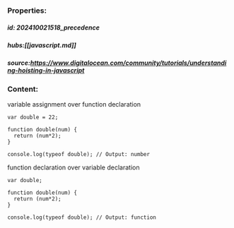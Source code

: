 ### Properties:


##### id: 202410021518_precedence
##### hubs:[[javascript.md]]
##### source:https://www.digitalocean.com/community/tutorials/understanding-hoisting-in-javascript


### Content:


variable assignment over function declaration
```
var double = 22;

function double(num) {
  return (num*2);
}

console.log(typeof double); // Output: number
```
function declaration over variable declaration
```
var double;

function double(num) {
  return (num*2);
}

console.log(typeof double); // Output: function
```

